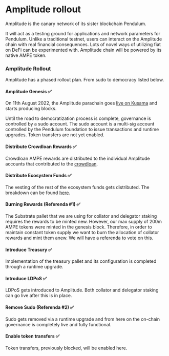 # Amplitude rollout

Amplitude is the canary network of its sister blockchain Pendulum.

It will act as a testing ground for applications and network parameters for Pendulum. Unlike a traditional testnet, users can interact on the Amplitude chain with real financial consequences. Lots of novel ways of utilizing fiat on DeFi can be experimented with. Amplitude chain will be powered by its native AMPE token.

### Amplitude Rollout

Amplitude has a phased rollout plan. From sudo to democracy listed below.&#x20;

#### Amplitude Genesis ✅

On 11th August 2022, the Amplitude parachain goes [live on Kusama](https://medium.com/pendulum-chain/amplitude-the-rollout-1ddc51a3f68f) and starts producing blocks.

Until the road to democratization process is complete, governance is controlled by a sudo account. The sudo account is a multi-sig account controlled by the Pendulum foundation to issue transactions and runtime upgrades. Token transfers are not yet enabled.

#### Distribute Crowdloan Rewards ✅

Crowdloan AMPE rewards are distributed to the individual Amplitude accounts that contributed to the [crowdloan](https://parachains.info/auctions/kusama-42-47).

#### Distribute Ecosystem Funds ✅

The vesting of the rest of the ecosystem funds gets distributed. The breakdown can be found [here](https://pendulum.gitbook.io/pendulum-docs/get-started/token-economics).

#### Burning Rewards (Referenda #1) ✅

The Substrate pallet that we are using for collator and delegator staking requires the rewards to be minted new. However, our max supply of 200m AMPE tokens were minted in the genesis block. Therefore, in order to maintain constant token supply we want to burn the allocation of collator rewards and mint them anew. We will have a referenda to vote on this.

#### Introduce Treasury ✅

Implementation of the treasury pallet and its configuration is completed through a runtime upgrade.

#### Introduce LDPoS ✅

LDPoS gets introduced to Amplitude. Both collator and delegator staking can go live after this is in place.

#### Remove Sudo (Referenda #2) ✅

Sudo gets removed via a runtime upgrade and from here on the on-chain governance is completely live and fully functional.

#### Enable token transfers ✅

Token transfers, previously blocked, will be enabled here.
